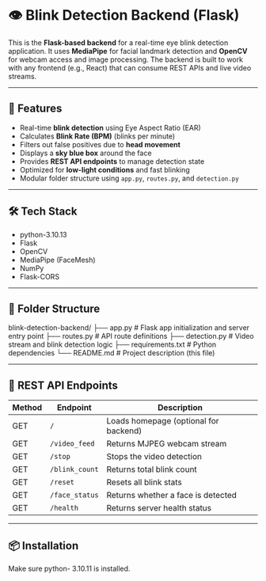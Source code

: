 # 👁️ Blink Detection Backend (Flask)

This is the **Flask-based backend** for a real-time eye blink detection application. It uses **MediaPipe** for facial landmark detection and **OpenCV** for webcam access and image processing. The backend is built to work with any frontend (e.g., React) that can consume REST APIs and live video streams.

---

## 🧠 Features

- Real-time **blink detection** using Eye Aspect Ratio (EAR)
- Calculates **Blink Rate (BPM)** (blinks per minute)
- Filters out false positives due to **head movement**
- Displays a **sky blue box** around the face
- Provides **REST API endpoints** to manage detection state
- Optimized for **low-light conditions** and fast blinking
- Modular folder structure using `app.py`, `routes.py`, and `detection.py`

---

## 🛠 Tech Stack

- python-3.10.13
- Flask
- OpenCV
- MediaPipe (FaceMesh)
- NumPy
- Flask-CORS

---

## 📂 Folder Structure
blink-detection-backend/
├── app.py # Flask app initialization and server entry point
├── routes.py # API route definitions
├── detection.py # Video stream and blink detection logic
├── requirements.txt # Python dependencies
└── README.md # Project description (this file)


---

## 🔌 REST API Endpoints

| Method | Endpoint         | Description                              |
|--------|------------------|------------------------------------------|
| GET    | `/`              | Loads homepage (optional for backend)    |
| GET    | `/video_feed`    | Returns MJPEG webcam stream              |
| GET    | `/stop`          | Stops the video detection                |
| GET    | `/blink_count`   | Returns total blink count                |
| GET    | `/reset`         | Resets all blink stats                   |
| GET    | `/face_status`   | Returns whether a face is detected       |
| GET    | `/health`        | Returns server health status             |

---

## 📦 Installation

Make sure python- 3.10.11 is installed.




